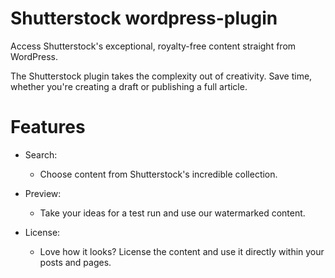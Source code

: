 # Shutterstock wordpress-plugin

Access Shutterstock's exceptional, royalty-free content straight from WordPress.


The Shutterstock plugin takes the complexity out of creativity. Save time, whether you're creating a draft or publishing a full article.

# Features

- Search:
  - Choose content from Shutterstock's incredible collection.

- Preview:
  - Take your ideas for a test run and use our watermarked content.

- License:
  - Love how it looks? License the content and use it directly within your posts and pages.
